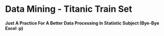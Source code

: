 # Data Mining - Titanic Train Set

#### Just A Practice For A Better Data Processing In Statistic Subject (Bye-Bye Excel :p) 
